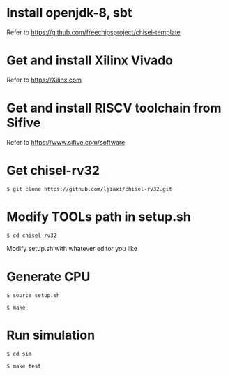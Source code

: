 # Install openjdk-8, sbt

Refer to https://github.com/freechipsproject/chisel-template

# Get and install Xilinx Vivado

Refer to https://Xilinx.com

# Get and install RISCV toolchain from Sifive

Refer to https://www.sifive.com/software

# Get chisel-rv32

`$ git clone https://github.com/ljiaxi/chisel-rv32.git`

# Modify TOOLs path in setup.sh

`$ cd chisel-rv32`

Modify setup.sh with whatever editor you like

# Generate CPU

`$ source setup.sh`

`$ make`

# Run simulation

`$ cd sim`

`$ make test`

